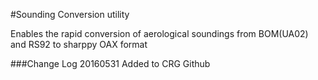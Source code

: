 #Sounding Conversion utility

Enables the rapid conversion of aerological soundings from BOM(UA02) and RS92 to sharppy OAX format

###Change Log
20160531 Added to CRG Github

